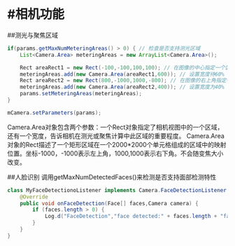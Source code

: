 #相机功能
===
##测光与聚焦区域
```java
if(params.getMaxNumMeteringAreas() > 0) { // 检查是否支持测光区域
	List<Camera.Area> meteringAreas = new ArrayList<Camera.Area>();

	Rect areaRect1 = new Rect(-100,-100,100,100); // 在图像的中心指定一个区域
	meteringAreas.add(new Camera.Area(areaRect1,600)); // 设置宽度待60%
	Rect areaRect2 = new Rect(800,-1000,1000,-800); // 在图像的右上角指定一个区域
	meteringAreas.add(new Camera.Area(areaRect2,400)); // 设置宽度为40%
	params.setMeteringAreas(meteringAreas);
}

mCamera.setParameters(params);
```
Camera.Area对象包含两个参数：一个Rect对象指定了相机视图中的一个区域，还有一个宽度，告诉相机在测光或聚焦计算中此区域的重要程度。
Camera.Area对象的Rect描述了一个矩形区域在一个2000*2000个单元格组成的区域中的映射位置。坐标-1000，-1000表示左上角，1000,1000表示右下角。不会随变焦大小改变。

##人脸识别
调用getMaxNumDetectedFaces()来检测是否支持面部检测特性
```java
class MyFaceDetectionoListener implements Camera.FaceDetectionListener {
	@Override
	public void onFaceDetection(Face[] faces,Camera camera)	{
		if (faces.length > 0) {
			Log.d("FaceDetection","face detected:" + faces.length + "face 1 Location x:" + faces[0].rect.centerX() + "Y:" + faces[0].rect.centerY());
		}
	}
}
```